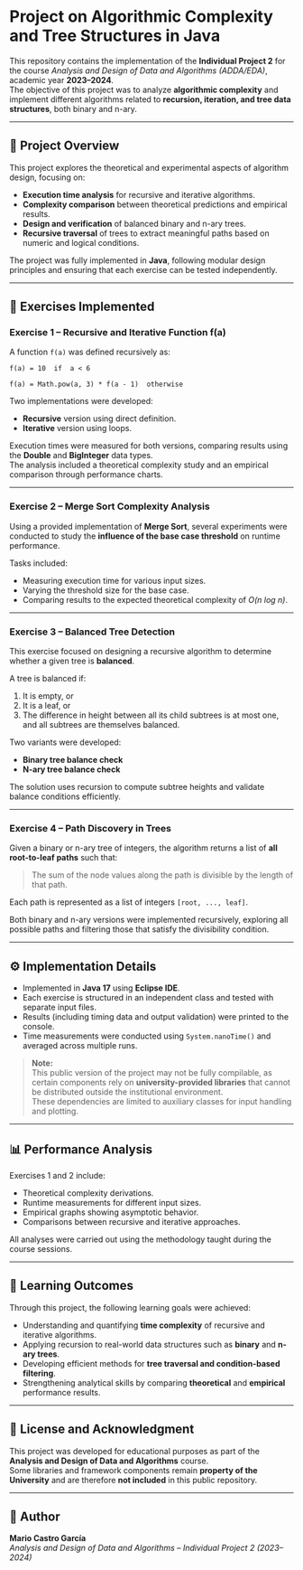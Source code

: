 # Project on Algorithmic Complexity and Tree Structures in Java

This repository contains the implementation of the **Individual Project 2** for the course *Analysis and Design of Data and Algorithms (ADDA/EDA)*, academic year **2023–2024**.  
The objective of this project was to analyze **algorithmic complexity** and implement different algorithms related to **recursion, iteration, and tree data structures**, both binary and n-ary.

---

## 📘 Project Overview

This project explores the theoretical and experimental aspects of algorithm design, focusing on:

- **Execution time analysis** for recursive and iterative algorithms.
- **Complexity comparison** between theoretical predictions and empirical results.
- **Design and verification** of balanced binary and n-ary trees.
- **Recursive traversal** of trees to extract meaningful paths based on numeric and logical conditions.

The project was fully implemented in **Java**, following modular design principles and ensuring that each exercise can be tested independently.

---

## 🧩 Exercises Implemented

### **Exercise 1 – Recursive and Iterative Function f(a)**
A function `f(a)` was defined recursively as: 


`f(a) = 10  if  a < 6`<p>
`f(a) = Math.pow(a, 3) * f(a - 1)  otherwise`

Two implementations were developed:
- **Recursive** version using direct definition.
- **Iterative** version using loops.

Execution times were measured for both versions, comparing results using the **Double** and **BigInteger** data types.  
The analysis included a theoretical complexity study and an empirical comparison through performance charts.

---

### **Exercise 2 – Merge Sort Complexity Analysis**
Using a provided implementation of **Merge Sort**, several experiments were conducted to study the **influence of the base case threshold** on runtime performance.

Tasks included:
- Measuring execution time for various input sizes.
- Varying the threshold size for the base case.
- Comparing results to the expected theoretical complexity of *O(n log n)*.

---

### **Exercise 3 – Balanced Tree Detection**
This exercise focused on designing a recursive algorithm to determine whether a given tree is **balanced**.

A tree is balanced if:
1. It is empty, or  
2. It is a leaf, or  
3. The difference in height between all its child subtrees is at most one, and all subtrees are themselves balanced.

Two variants were developed:
- **Binary tree balance check**
- **N-ary tree balance check**

The solution uses recursion to compute subtree heights and validate balance conditions efficiently.

---

### **Exercise 4 – Path Discovery in Trees**
Given a binary or n-ary tree of integers, the algorithm returns a list of **all root-to-leaf paths** such that:

> The sum of the node values along the path is divisible by the length of that path.

Each path is represented as a list of integers `[root, ..., leaf]`.

Both binary and n-ary versions were implemented recursively, exploring all possible paths and filtering those that satisfy the divisibility condition.

---

## ⚙️ Implementation Details

- Implemented in **Java 17** using **Eclipse IDE**.
- Each exercise is structured in an independent class and tested with separate input files.
- Results (including timing data and output validation) were printed to the console.
- Time measurements were conducted using `System.nanoTime()` and averaged across multiple runs.

> **Note:**  
> This public version of the project may not be fully compilable, as certain components rely on **university-provided libraries** that cannot be distributed outside the institutional environment.  
> These dependencies are limited to auxiliary classes for input handling and plotting.

---

## 📊 Performance Analysis

Exercises 1 and 2 include:
- Theoretical complexity derivations.  
- Runtime measurements for different input sizes.  
- Empirical graphs showing asymptotic behavior.  
- Comparisons between recursive and iterative approaches.

All analyses were carried out using the methodology taught during the course sessions.

---

## 🧭 Learning Outcomes

Through this project, the following learning goals were achieved:
- Understanding and quantifying **time complexity** of recursive and iterative algorithms.
- Applying recursion to real-world data structures such as **binary** and **n-ary trees**.
- Developing efficient methods for **tree traversal and condition-based filtering**.
- Strengthening analytical skills by comparing **theoretical** and **empirical** performance results.

---

## 🧾 License and Acknowledgment

This project was developed for educational purposes as part of the **Analysis and Design of Data and Algorithms** course.  
Some libraries and framework components remain **property of the University** and are therefore **not included** in this public repository.

---

## 👤 Author

**Mario Castro García**  
*Analysis and Design of Data and Algorithms – Individual Project 2 (2023–2024)*  

